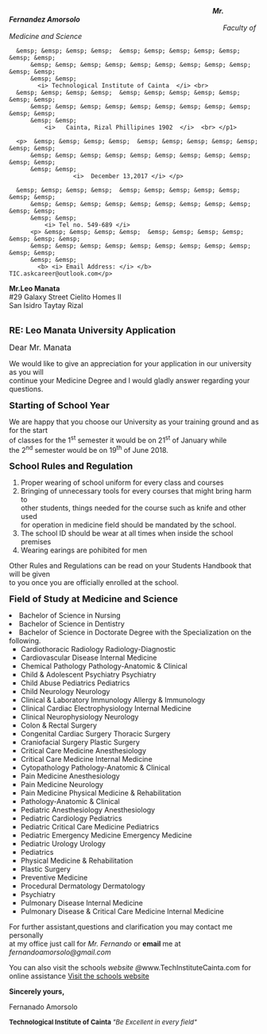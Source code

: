 <html lang="en">
<body>
    <p1>  &ensp; &ensp; &ensp; &emsp;  &emsp; &emsp; &emsp; &emsp; &emsp; &emsp; &emsp;
          &emsp; &emsp; &emsp; &emsp; &emsp; &emsp; &emsp; &emsp; &emsp; &emsp; &emsp;
          &emsp; &emsp;
	        <b>  <i> Mr. Fernandez Amorsolo </i> </b> <br> 
          &emsp; &emsp; &emsp; &emsp;  &emsp; &emsp; &emsp; &emsp; &emsp; &emsp; &emsp;
          &emsp; &emsp; &emsp; &emsp; &emsp; &emsp; &emsp; &emsp; &emsp; &emsp; &emsp;
          &emsp; &emsp;  
                     <i>  Faculty of Medicine and Science </i> <br>

	  &emsp; &emsp; &emsp; &emsp;  &emsp; &emsp; &emsp; &emsp; &emsp; &emsp; &emsp;
          &emsp; &emsp; &emsp; &emsp; &emsp; &emsp; &emsp; &emsp; &emsp; &emsp; &emsp;
          &emsp; &emsp;
		    <i> Technological Institute of Cainta  </i> <br> 
	  &emsp; &emsp; &emsp; &emsp;  &emsp; &emsp; &emsp; &emsp; &emsp; &emsp; &emsp;
          &emsp; &emsp; &emsp; &emsp; &emsp; &emsp; &emsp; &emsp; &emsp; &emsp; &emsp;
          &emsp; &emsp;
	          <i>   Cainta, Rizal Phillipines 1902  </i>  <br> </p1>

	  <p>  &emsp; &emsp; &emsp; &emsp;  &emsp; &emsp; &emsp; &emsp; &emsp; &emsp; &emsp;
          &emsp; &emsp; &emsp; &emsp; &emsp; &emsp; &emsp; &emsp; &emsp; &emsp; &emsp;
          &emsp; &emsp; 
                      <i>  December 13,2017 </i> </p> 

	  &emsp; &emsp; &emsp; &emsp;  &emsp; &emsp; &emsp; &emsp; &emsp; &emsp; &emsp;
          &emsp; &emsp; &emsp; &emsp; &emsp; &emsp; &emsp; &emsp; &emsp; &emsp; &emsp;
          &emsp; &emsp;
		      <i> Tel no. 549-689 </i> 
          <p> &emsp; &emsp; &emsp; &emsp;  &emsp; &emsp; &emsp; &emsp; &emsp; &emsp; &emsp;
          &emsp; &emsp; &emsp; &emsp; &emsp; &emsp; &emsp; &emsp; &emsp; &emsp; &emsp;
          &emsp; &emsp;
			<b> <i> Email Address: </i> </b>  TIC.askcareer@outlook.com</p> 






<p> <b>  Mr.Leo Manata </b>  <br>
#29 Galaxy Street Cielito Homes II <br>
San Isidro Taytay Rizal <br> <br> 


</p><p> <b> <font size="4"> RE: Leo Manata University Application </font> </b> </p> 

<p> <font size="3"> Dear Mr. Manata  </font> </p> 

<p> We would like to give an appreciation for your application in our university  as you will <br>
      continue your Medicine Degree and I would gladly answer regarding your questions. <br> 

   </p><p> <b> <font size="4">   Starting of School Year  </font> </b>  </p> 
<p> We are happy  that you choose our University as your training ground and as for the start <br>
    of classes for  the 1<sup>st</sup>  semester it would be on 21<sup>st</sup> of January while <br>
	the 2<sup>nd</sup> semester would be on 19<sup>th</sup> of June 2018. </p>

<p> <b> <font size="4"> School Rules and Regulation </font> </b> </p> 

<p> </p><ol> 
    <li>Proper wearing of school uniform for every class and courses </li> 
    <li>Bringing of unnecessary tools for every courses that might bring harm to <br>
     other students, things needed for the course such as knife and other used <br>
     for operation in medicine field should be mandated by the school.</li> 
    <li> The school ID should be wear at all times when inside the school premises </li> 
    <li> Wearing earings are pohibited for men </li>
		</ol>
<p> Other Rules and Regulations can be read on your Students Handbook that will be given <br>
 	to you once you are officially enrolled at the school.  <br> </p>


<p> <b> <font size="4"> Field of Study at Medicine and Science </font> </b>  </p> 

<li>Bachelor of Science in Nursing
</li><li>Bachelor of Science in Dentistry
</li><li>Bachelor of Science in Doctorate Degree with the Specialization on the following. 
<ul>
 <li type="square"> Cardiothoracic Radiology Radiology-Diagnostic</li>
<li type="square">Cardiovascular Disease Internal Medicine</li>
<li type="square">Chemical Pathology Pathology-Anatomic &amp; Clinical</li>
<li type="square">Child &amp; Adolescent Psychiatry Psychiatry</li>
<li type="square">Child Abuse Pediatrics Pediatrics</li>
<li type="square">Child Neurology Neurology</li>
<li type="square">Clinical &amp; Laboratory Immunology Allergy &amp; Immunology</li>
<li type="square">Clinical Cardiac Electrophysiology Internal Medicine</li>
<li type="square">Clinical Neurophysiology Neurology</li>
<li type="square">Colon &amp; Rectal Surgery</li>
<li type="square">Congenital Cardiac Surgery Thoracic Surgery</li>
<li type="square">Craniofacial Surgery Plastic Surgery</li>
<li type="square">Critical Care Medicine Anesthesiology</li>
<li type="square">Critical Care Medicine Internal Medicine</li>
<li type="square">Cytopathology Pathology-Anatomic &amp; Clinical</li>
<li type="square">Pain Medicine Anesthesiology</li>
<li type="square">Pain Medicine Neurology</li>
<li type="square">Pain Medicine Physical Medicine &amp; Rehabilitation</li>
<li type="square">Pathology-Anatomic &amp; Clinical</li>
<li type="square">Pediatric Anesthesiology Anesthesiology</li>
<li type="square">Pediatric Cardiology Pediatrics</li>
<li type="square">Pediatric Critical Care Medicine Pediatrics</li>
<li type="square">Pediatric Emergency Medicine Emergency Medicine</li>
<li type="square">Pediatric Urology Urology</li>
<li type="square">Pediatrics</li>
<li type="square">Physical Medicine &amp; Rehabilitation</li>
<li type="square">Plastic Surgery</li>
<li type="square">Preventive Medicine</li>
<li type="square">Procedural Dermatology Dermatology</li>
<li type="square">Psychiatry</li>
<li type="square">Pulmonary Disease Internal Medicine</li>
<li type="square">Pulmonary Disease &amp; Critical Care Medicine Internal Medicine</li>
</ul>

<p> For further assistant,questions and clarification you may contact me personally <br>
	at my office just call for <i>Mr. Fernando</i> or <b> email </b> me at <i> <br>
	fernandoamorsolo@gmail.com</i> </p> 


<p> You can also visit the schools <i>website</i> <i>@</i>www.TechInstituteCainta.com for online assistance <a href="https://www.TechInstituteCainta.com/"> Visit the schools website </a> </p>
 
<p> <b> Sincerely yours, </b>  </p>

<p> Fernanado Amorsolo </p> 


<p> <b> <font size="2">  Technological Institute of Cainta  <font> </font></font></b><font size="2"><font> <i>"Be Excellent in every field" </i> </font></font></p><font size="2"><font>


</font></font></li></body></html>
